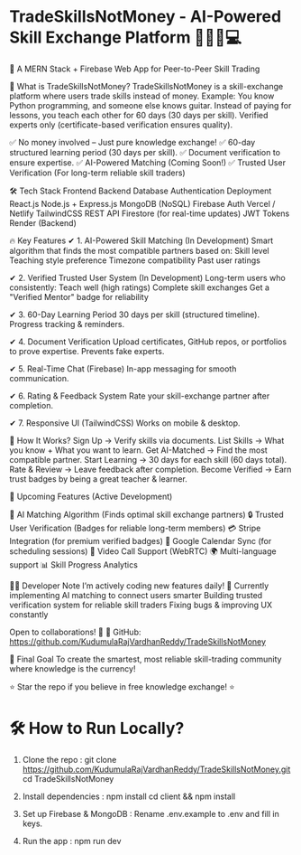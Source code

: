 # TradeSkillsNotMoney - AI-Powered Skill Exchange Platform 🔄🤖🎸💻
🚀 A MERN Stack + Firebase Web App for Peer-to-Peer Skill Trading

📌 What is TradeSkillsNotMoney?
TradeSkillsNotMoney is a skill-exchange platform where users trade skills instead of money.
Example: You know Python programming, and someone else knows guitar.
Instead of paying for lessons, you teach each other for 60 days (30 days per skill).
Verified experts only (certificate-based verification ensures quality).

✅ No money involved – Just pure knowledge exchange!
✅ 60-day structured learning period (30 days per skill).
✅ Document verification to ensure expertise.
✅ AI-Powered Matching (Coming Soon!)
✅ Trusted User Verification (For long-term reliable skill traders)

🛠 Tech Stack
Frontend	Backend	Database	Authentication	Deployment
React.js	Node.js + Express.js	MongoDB (NoSQL)	Firebase Auth	Vercel / Netlify
TailwindCSS	REST API	Firestore (for real-time updates)	JWT Tokens	Render (Backend)

🔥 Key Features
✔ 1. AI-Powered Skill Matching (In Development)
Smart algorithm that finds the most compatible partners based on:
Skill level
Teaching style preference
Timezone compatibility
Past user ratings

✔ 2. Verified Trusted User System (In Development)
Long-term users who consistently:
Teach well (high ratings)
Complete skill exchanges
Get a "Verified Mentor" badge for reliability

✔ 3. 60-Day Learning Period
30 days per skill (structured timeline).
Progress tracking & reminders.

✔ 4. Document Verification
Upload certificates, GitHub repos, or portfolios to prove expertise.
Prevents fake experts.

✔ 5. Real-Time Chat (Firebase)
In-app messaging for smooth communication.

✔ 6. Rating & Feedback System
Rate your skill-exchange partner after completion.

✔ 7. Responsive UI (TailwindCSS)
Works on mobile & desktop.

📌 How It Works?
Sign Up → Verify skills via documents.
List Skills → What you know + What you want to learn.
Get AI-Matched → Find the most compatible partner.
Start Learning → 30 days for each skill (60 days total).
Rate & Review → Leave feedback after completion.
Become Verified → Earn trust badges by being a great teacher & learner.

🚧 Upcoming Features (Active Development)

🤖 AI Matching Algorithm (Finds optimal skill exchange partners)
🔒 Trusted User Verification (Badges for reliable long-term members)
💳 Stripe Integration (for premium verified badges)
📅 Google Calendar Sync (for scheduling sessions)
🎥 Video Call Support (WebRTC)
🌍 Multi-language support
📊 Skill Progress Analytics

👨‍💻 Developer Note
I’m actively coding new features daily! 🚀
Currently implementing AI matching to connect users smarter
Building trusted verification system for reliable skill traders
Fixing bugs & improving UX constantly

Open to collaborations! 🤝
🔗 GitHub: https://github.com/KudumulaRajVardhanReddy/TradeSkillsNotMoney

🎯 Final Goal
To create the smartest, most reliable skill-trading community where knowledge is the currency!

⭐ Star the repo if you believe in free knowledge exchange! ⭐

# 🛠 How to Run Locally?

1) Clone the repo :
git clone https://github.com/KudumulaRajVardhanReddy/TradeSkillsNotMoney.git
cd TradeSkillsNotMoney

2) Install dependencies :
npm install
cd client && npm install

3) Set up Firebase & MongoDB :
Rename .env.example to .env and fill in keys.

4) Run the app :
npm run dev

